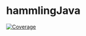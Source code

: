 # hammlingJava

[![Coverage](.github/badges/jacoco.svg)](https://github.com/sir-hector/hammlingJava/actions/workflows/gradle.yml)
